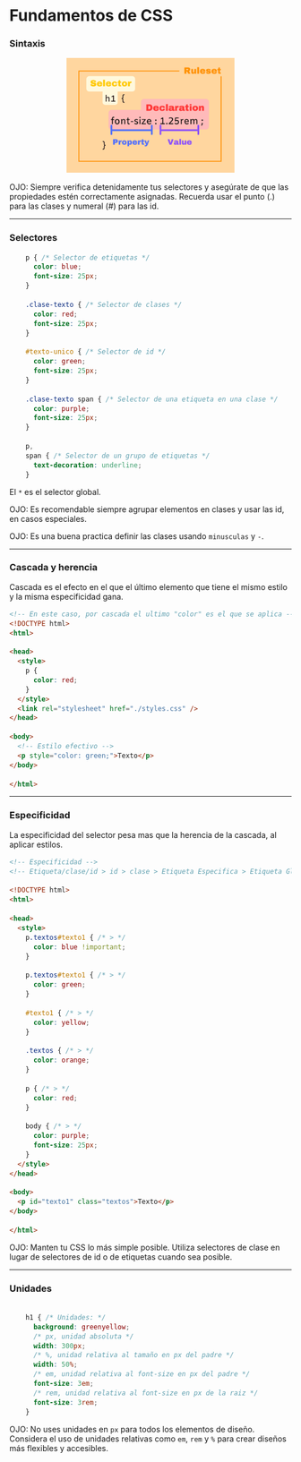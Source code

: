 # Fundamentos de CSS 

### Sintaxis

<p align="center">
  <img src="imagenes/grafico1.png" width="300">
</p>

OJO: Siempre verifica detenidamente tus selectores y asegúrate de que las propiedades estén correctamente asignadas. Recuerda usar el punto (.) para las clases y numeral (#) para las id.

---
### Selectores

```css
    p { /* Selector de etiquetas */
      color: blue;
      font-size: 25px;
    }

    .clase-texto { /* Selector de clases */
      color: red;
      font-size: 25px;
    }

    #texto-unico { /* Selector de id */
      color: green;
      font-size: 25px;
    }

    .clase-texto span { /* Selector de una etiqueta en una clase */
      color: purple;
      font-size: 25px;
    }

    p,
    span { /* Selector de un grupo de etiquetas */
      text-decoration: underline;
    }
```
El `*` es el selector global.

OJO: Es recomendable siempre agrupar elementos en clases y usar las id, en casos especiales.

OJO: Es una buena practica definir las clases usando `minusculas` y `-`. 

---
### Cascada y herencia

Cascada es el efecto en el que el último elemento que tiene el mismo estilo y la misma especificidad gana.

```html
<!-- En este caso, por cascada el ultimo "color" es el que se aplica -->
<!DOCTYPE html>
<html>

<head>
  <style>
    p {
      color: red;
    }
  </style>
  <link rel="stylesheet" href="./styles.css" />
</head>

<body>
  <!-- Estilo efectivo -->
  <p style="color: green;">Texto</p> 
</body>

</html>
```
---
### Especificidad

La especificidad del selector pesa mas que la herencia de la cascada, al aplicar estilos.

```html
<!-- Especificidad -->
<!-- Etiqueta/clase/id > id > clase > Etiqueta Especifica > Etiqueta Global -->

<!DOCTYPE html>
<html>

<head>
  <style>
    p.textos#texto1 { /* > */
      color: blue !important;
    }

    p.textos#texto1 { /* > */
      color: green;
    }

    #texto1 { /* > */
      color: yellow;
    }

    .textos { /* > */
      color: orange;
    }

    p { /* > */
      color: red;
    }

    body { /* > */
      color: purple;
      font-size: 25px;
    }
  </style>
</head>

<body>
  <p id="texto1" class="textos">Texto</p>
</body>

</html>
```

OJO: Manten tu CSS lo más simple posible. Utiliza selectores de clase en lugar de selectores de id o de etiquetas cuando sea posible.

---
### Unidades

```css

    h1 { /* Unidades: */
      background: greenyellow;
      /* px, unidad absoluta */
      width: 300px;
      /* %, unidad relativa al tamaño en px del padre */
      width: 50%;
      /* em, unidad relativa al font-size en px del padre */
      font-size: 3em;
      /* rem, unidad relativa al font-size en px de la raiz */
      font-size: 3rem;
    }

```
OJO: No uses unidades en `px` para todos los elementos de diseño. Considera el uso de unidades relativas como `em`, `rem` y `%` para crear diseños más flexibles y accesibles.